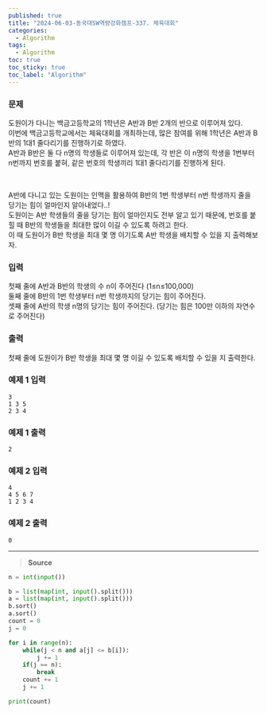 ```yaml
---
published: true
title: "2024-06-03-동국대SW역량강화캠프-337. 체육대회"
categories:
  - Algorithm
tags:
  - Algorithm
toc: true
toc_sticky: true
toc_label: "Algorithm"
---
```


### **문제**

도원이가 다니는 백금고등학교의 1학년은 A반과 B반 2개의 반으로 이루어져 있다.  
이번에 백금고등학교에서는 체육대회를 개최하는데, 많은 참여를 위해 1학년은 A반과 B반의 1대1 줄다리기를 진행하기로 하였다.  
A반과 B반은 둘 다 n명의 학생들로 이루어져 있는데, 각 반은 이 n명의 학생을 1번부터 n번까지 번호를 붙혀, 같은 번호의 학생끼리 1대1 줄다리기를 진행하게 된다.

<br/>

A반에 다니고 있는 도원이는 인맥을 활용하여 B반의 1번 학생부터 n번 학생까지 줄을 당기는 힘이 얼마인지 알아내었다..!  
도원이는 A반 학생들의 줄을 당기는 힘이 얼마인지도 전부 알고 있기 때문에, 번호를 붙힐 때 B반의 학생들을 최대한 많이 이길 수 있도록 하려고 한다.  
이 때 도원이가 B반 학생을 최대 몇 명 이기도록 A반 학생을 배치할 수 있을 지 출력해보자.

### **입력**

첫째 줄에 A반과 B반의 학생의 수 n이 주어진다 (1≤n≤100,000)  
둘째 줄에 B반의 1번 학생부터 n번 학생까지의 당기는 힘이 주어진다.  
셋째 줄에 A반의 학생 n명의 당기는 힘이 주어진다. (당기는 힘은 100만 이하의 자연수로 주어진다)

### **출력**

첫째 줄에 도원이가 B반 학생을 최대 몇 명 이길 수 있도록 배치할 수 있을 지 출력한다.

### **예제 1 입력**

```
3
1 3 5
2 3 4
```

### **예제 1 출력**

```
2
```

### **예제 2 입력**

```
4
4 5 6 7
1 2 3 4
```

### **예제 2 출력**

```
0
```

---

> **Source**

```python
n = int(input())

b = list(map(int, input().split()))
a = list(map(int, input().split()))
b.sort()
a.sort()
count = 0
j = 0

for i in range(n):
    while(j < n and a[j] <= b[i]):
        j += 1
    if(j == n):
        break
    count += 1
    j += 1

print(count)
```
